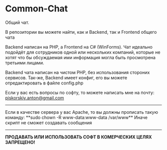 # Common-Chat
Общий чат.

В репозитории вы можете найти, как и Backend, так и Frontend общего чата

Backend написан на PHP, а Frontend на C# (WinForms).
Чат идеально подойдёт для сотрудников одной или нескольких компаний, которые не хотят что бы обсуждаемая ими информация могла быть просмотрена третьими лицами.

Backend чата написан на чистом PHP, без использования стороних сервисов. Так-же, Backend имеет конфиг, его вы можете отредактировать в файле config.php

Если у вас есть вопросы по софту, то можете написать мне на почту: piskorskiy.anton@gmail.com

<hr></hr>
Если в качестве сервера у вас Apache, то вы должны прописать такую команду: **sudo chown -R www-data:www-data /var/www**
Иначе скрипт не сможет создавать сообщения
<hr></hr>

**ПРОДАВАТЬ ИЛИ ИСПОЛЬЗОВАТЬ СОФТ В КОМЕРЧЕСКИХ ЦЕЛЯХ ЗАПРЕЩЕНО!**
